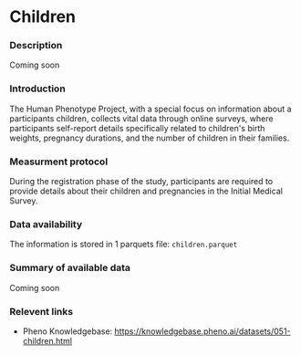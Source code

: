# Children

### Description 

Coming soon

### Introduction

The Human Phenotype Project, with a special focus on information about a participants children, collects vital data through online surveys, where participants self-report details specifically related to children's birth weights, pregnancy durations, and the number of children in their families.

### Measurment protocol 
<!-- long measurment protocol for the data browser -->
During the registration phase of the study, participants are required to provide details about their children and pregnancies in the Initial Medical Survey. 

### Data availability 
<!-- for the example notebooks -->
The information is stored in 1 parquets file: `children.parquet`

### Summary of available data 
<!-- for the data browser -->
Coming soon

### Relevent links

* Pheno Knowledgebase: https://knowledgebase.pheno.ai/datasets/051-children.html
